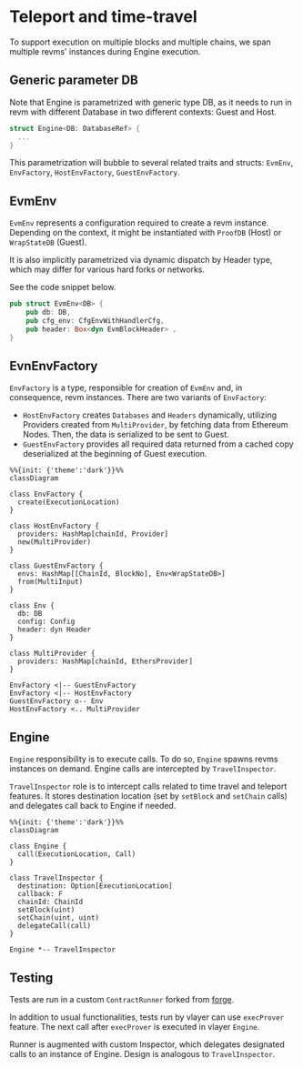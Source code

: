 # Teleport and time-travel

To support execution on multiple blocks and multiple chains, we span multiple revms' instances during Engine execution.

## Generic parameter DB
Note that Engine is parametrized with generic type DB, as it needs to run in revm with different Database in two different contexts: Guest and Host. 

```rust
struct Engine<DB: DatabaseRef> {
  ...
}
```

This parametrization will bubble to several related traits and structs: `EvmEnv`, `EnvFactory`, `HostEnvFactory`, `GuestEnvFactory`.

## EvmEnv
`EvmEnv` represents a configuration required to create a revm instance. Depending on the context, it might be instantiated with `ProofDB` (Host) or `WrapStateDB` (Guest).

It is also implicitly parametrized via dynamic dispatch by Header type, which may differ for various hard forks or networks.

See the code snippet below.

```rust
pub struct EvmEnv<DB> {
    pub db: DB,
    pub cfg_env: CfgEnvWithHandlerCfg,
    pub header: Box<dyn EvmBlockHeader> ,
}
```

## EvnEnvFactory

`EnvFactory` is a type, responsible for creation of `EvmEnv` and, in consequence, revm instances. There are two variants of `EnvFactory`:
- `HostEnvFactory` creates `Databases` and `Headers` dynamically, utilizing Providers created from `MultiProvider`, by fetching data from Ethereum Nodes. Then, the data is serialized to be sent to Guest.
- `GuestEnvFactory` provides all required data returned from a cached copy deserialized at the beginning of Guest execution.

```mermaid
%%{init: {'theme':'dark'}}%%
classDiagram

class EnvFactory {
  create(ExecutionLocation)
}

class HostEnvFactory {
  providers: HashMap[chainId, Provider]
  new(MultiProvider)
}

class GuestEnvFactory {
  envs: HashMap[[ChainId, BlockNo], Env<WrapStateDB>]
  from(MultiInput)
}

class Env {
  db: DB
  config: Config
  header: dyn Header
}

class MultiProvider {
  providers: HashMap[chainId, EthersProvider]
}

EnvFactory <|-- GuestEnvFactory
EnvFactory <|-- HostEnvFactory
GuestEnvFactory o-- Env
HostEnvFactory <.. MultiProvider
```

## Engine

`Engine` responsibility is to execute calls. To do so, `Engine` spawns revms instances on demand. 
Engine calls are intercepted by `TravelInspector`. 

`TravelInspector` role is to intercept calls related to time travel and teleport features.
It stores destination location (set by `setBlock` and `setChain` calls) and delegates call back to Engine if needed.


```mermaid
%%{init: {'theme':'dark'}}%%
classDiagram

class Engine {
  call(ExecutionLocation, Call)
}

class TravelInspector {
  destination: Option[ExecutionLocation]
  callback: F
  chainId: ChainId
  setBlock(uint)
  setChain(uint, uint)
  delegateCall(call)
}

Engine *-- TravelInspector
```

## Testing

Tests are run in a custom `ContractRunner` forked from [forge](https://github.com/foundry-rs/foundry/blob/6bb5c8ea8dcd00ccbc1811f1175cabed3cb4c116/crates/forge/src/runner.rs).

In addition to usual functionalities, tests run by vlayer can use `execProver` feature. The next call after `execProver` is executed in vlayer `Engine`.

Runner is augmented with custom Inspector, which delegates designated calls to an instance of Engine. Design is analogous to `TravelInspector`.